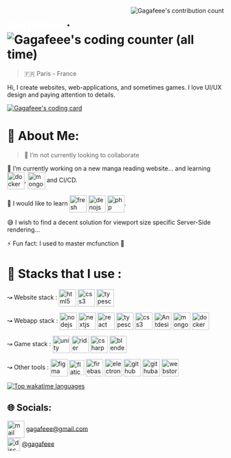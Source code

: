 <!---<img align=center src="https://github.com/Gagafeee/Gagafeee/assets/64372089/67019840-20f0-4554-986e-c68f71295202" alt="Icon" width="286" height="256" align="left">--->

<a href="https://wakatime.com/@c012f4b6-e3cf-4290-870c-c9799ff93f42" target="_blank"><img align="right" src="https://nirzak-streak-stats.vercel.app?user=Gagafeee&theme=tokyonight&hide_border=true&date_format=j%20M%5B%20Y%5D&mode=weekly&card_width=200&card_height=170&hide_current_streak=true&hide_longest_streak=true" alt="Gagafeee's contribution count"/></a>

<!--Main title trick  https://stackoverflow.com/questions/78111887/how-to-remove-unwanted-horizontals-line-in-markdown/78845294#78845294-->
<div id="toc">
  <ul style="list-style: none">
    <summary>
     <h1>
       <a href="https://gagafeee.dev" style="color: white;">Gagafeee</a> ∙ 
       <a href="https://wakatime.com/@c012f4b6-e3cf-4290-870c-c9799ff93f42">
        <img src="https://wakatime.com/badge/user/c012f4b6-e3cf-4290-870c-c9799ff93f42.svg" alt="Gagafeee's coding counter (all time)"/>
      </a>
     </h1>
    </summary>
  </ul>
</div>

> 🇫🇷 Paris - France

Hi, I create websites, web-applications, and sometimes games. I love UI/UX design and paying attention to details.

<a href="https://wakatime.com/@c012f4b6-e3cf-4290-870c-c9799ff93f42" target="_blank"><img src="https://github-readme-stats.vercel.app/api?username=Gagafeee&show_icons=true&theme=tokyonight&hide_border=true&include_all_commits=true&hide=stars&hide_title=true" alt="Gagafeee's coding card" /></a>

# 💫 About Me:
> 🔴 I’m not currently looking to collaborate

🔭 I’m currently working on a new manga reading website... and learning <a href="https://docker.com" target="_blank"><img align="center" src="https://skillicons.dev/icons?i=docker" height="40" alt="docker logo" /></a>, <a href="https://mongodb.com" target="_blank"><img align="center" src="https://skillicons.dev/icons?i=mongodb" height="40" alt="mongodb logo" /></a> and CI/CD.

<p>🌱 I would like to learn <a href="https://fresh.deno.dev/" target="_blank"><img align="center" src="https://cdn.zeabur.com/git/deno/fresh.svg" height="40" alt="fresh icon"/></a> <a href="https://deno.com/" target="_blank"><img align="center" src="https://skillicons.dev/icons?i=deno" height="40" alt="denojs logo"  /></a> <a href="https://www.php.net" target="_blank"><img align="center" src="https://cdn.simpleicons.org/php/777BB4" height="40" alt="php logo"/></a>.</p>

😅 I wish to find a decent solution for viewport size specific Server-Side rendering...

⚡ Fun fact: I used to master mcfunction 👀


# 🍔 Stacks that I use :

<p>
↝ Website stack : 
<a href="https://developer.mozilla.org/fr/docs/Web/HTML" target="_blank"><img align="center" src="https://skillicons.dev/icons?i=html" height="40" alt="html5 logo" /></a>
<a href="https://developer.mozilla.org/fr/docs/Web/CSS" target="_blank"><img align="center" src="https://skillicons.dev/icons?i=css" height="40" alt="css3 logo" /></a>
<a href="https://www.typescriptlang.org" target="_blank"><img align="center" src="https://skillicons.dev/icons?i=ts" height="40" alt="typescript logo" /></a>
</p>

<p>
↝ Webapp stack :
<a href="https://nodejs.org" target="_blank"><img align="center" src="https://skillicons.dev/icons?i=nodejs" height="40" alt="nodejs logo"  /></a>
<a href="https://nextjs.org" target="_blank"><img align="center" src="https://cdn.jsdelivr.net/gh/devicons/devicon/icons/nextjs/nextjs-original.svg" height="40" alt="nextjs logo"  /></a>
<a href="https://react.dev" target="_blank"><img align="center" src="https://skillicons.dev/icons?i=react" height="40" alt="react logo"  /></a>
<a href="https://www.typescriptlang.org" target="_blank"><img align="center" src="https://skillicons.dev/icons?i=ts" height="40" alt="typescript logo"  /></a>
<a href="https://developer.mozilla.org/fr/docs/Web/CSS" target="_blank"><img align="center" src="https://skillicons.dev/icons?i=css" height="40" alt="css3 logo"  /></a>
<a href="https://ant.design" target="_blank"><img align="center" src="https://cdn.worldvectorlogo.com/logos/ant-design-2.svg" height="40" alt="Antdesign logo"  /></a>
<a href="https://www.mongodb.com" target="_blank"><img align="center" src="https://skillicons.dev/icons?i=mongodb" height="40" alt="mongodb logo"  /></a>
<a href="https://www.docker.com" target="_blank"><img align="center" src="https://skillicons.dev/icons?i=docker" height="40" alt="docker logo"  /></a>
</p>

<p>
↝ Game stack :
<a href="https://unity.com" target="_blank"><img align="center" src="https://skillicons.dev/icons?i=unity" height="40" alt="unity logo"  /></a>
<a href="https://www.jetbrains.com/rider" target="_blank"><img align="center" src="https://skillicons.dev/icons?i=rider" height="40" alt="rider logo"  /></a>
<a href="https://wikipedia.org/wiki/C_Sharp_(programming_language)" target="_blank"><img align="center" src="https://skillicons.dev/icons?i=cs" height="40" alt="csharp logo"  /></a>
<a href="https://www.blender.org" target="_blank"><img align="center" src="https://skillicons.dev/icons?i=blender" height="40" alt="blender logo"  /></a>
</p>

<p>
↝ Other tools :
<a href="https://www.figma.com" target="_blank"><img align="center" src="https://skillicons.dev/icons?i=figma" height="40" alt="figma logo"  /></a>
<a href="https://www.flaticon.com" target="_blank"><img align="center" style="height: 35px" src="https://github.com/user-attachments/assets/917f4eb7-91b4-4169-bfff-bc2c928f64de" height="45" alt="flaticon logo" /></a>
<a href="https://firebase.google.com" target="_blank"><img align="center" src="https://skillicons.dev/icons?i=firebase" height="40" alt="firebase logo"  /></a>
<a href="https://www.electronjs.org" target="_blank"><img align="center" src="https://skillicons.dev/icons?i=electron" height="40" alt="electron logo"  /></a>
<a href="https://github.com" target="_blank"><img align="center" src="https://skillicons.dev/icons?i=github" height="40" alt="github logo"  /></a>
<a href="https://github.com/features/action" target="_blank"><img align="center" src="https://skillicons.dev/icons?i=githubactions" height="40" alt="githubactions logo"  /></a>
<a href="https://www.jetbrains.com/webstorm" target="_blank"><img align="center" src="https://skillicons.dev/icons?i=webstorm" height="40" alt="webstorm logo"  /></a>
</p> 

<a href="https://wakatime.com/@c012f4b6-e3cf-4290-870c-c9799ff93f42" target="_blank"><img src="https://github-readme-stats.vercel.app/api/wakatime?username=Gagafeee&langs_count=4" alt="Top wakatime languages"/></a>

## 🌐 Socials:
<img align="center" src="https://github.com/user-attachments/assets/80c6a7a5-8942-41b9-abe2-ec73041a37dc" alt="mail icon" height="40"/>  <a href="mailto:gagafeee@gmail.com" target="_blank">gagafeee@gmail.com</a> <br>
<img align="center" src="https://cdn.worldvectorlogo.com/logos/discord-6.svg" height="30" alt="discord logo"/>  <a href="https://discord.gg/https://discordapp.com/users/733592979499122688" target="_blank">@gagafeee</a>

